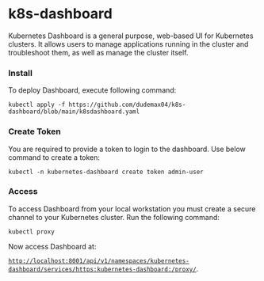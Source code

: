 # k8s-dashboard
Kubernetes Dashboard is a general purpose, web-based UI for Kubernetes clusters. It allows users to manage applications running in the cluster and troubleshoot them, as well as manage the cluster itself.

### Install

To deploy Dashboard, execute following command:

```shell
kubectl apply -f https://github.com/dudemax04/k8s-dashboard/blob/main/k8sdashboard.yaml
```
### Create Token

You are required to provide a token to login to the dashboard. Use below command to create a token:

```shell
kubectl -n kubernetes-dashboard create token admin-user
```

### Access

To access Dashboard from your local workstation you must create a secure channel to your Kubernetes cluster. Run the following command:

```shell
kubectl proxy
```
Now access Dashboard at:

[`http://localhost:8001/api/v1/namespaces/kubernetes-dashboard/services/https:kubernetes-dashboard:/proxy/`](
http://localhost:8001/api/v1/namespaces/kubernetes-dashboard/services/https:kubernetes-dashboard:/proxy/).
